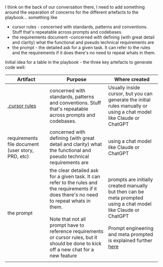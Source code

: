 I think on the back of our conversation there, I need to add something around the separation of concerns for the different artefacts to the playbook... something like  

- cursor rules - concerned with standards, patterns and conventions. Stuff that's repeatable across prompts and codebases.
- the requirements document -concerned with defining (with great detail and clarity) what the functional and pseudo technical requirements are
- the prompt - the detailed ask for a given task. It can refer to the rules and the requirements if it does there's no need to repeat whats in them.




Initial idea for a table in the playbook  - the three key artefacts to generate code well: 

| Artifact                                                      | Purpose                                                                                                                                                                                                                                                                                         | Where created                                                                                                                                                                                                                                                        |
| ------------------------------------------------------------- | ----------------------------------------------------------------------------------------------------------------------------------------------------------------------------------------------------------------------------------------------------------------------------------------------- | -------------------------------------------------------------------------------------------------------------------------------------------------------------------------------------------------------------------------------------------------------------------- |
| [.cursor rules](https://docs.cursor.com/context/rules-for-ai) | concerned with standards, patterns and conventions. Stuff that's repeatable across prompts and codebases.                                                                                                                                                                                       | Usually inside cursor, but you can generate the initial rules manually or using a chat model like Claude or ChatGPT                                                                                                                                                  |
| requirements file document (user story, PRD, etc)             | concerned with defining (with great detail and clarity) what the functional and pseudo technical requirements are                                                                                                                                                                               | using a chat model like Claude or ChatGPT                                                                                                                                                                                                                            |
| the prompt                                                    | the clear detailed ask for a given task. It can refer to the rules and the requirements if it does there's no need to repeat whats in them.<br><br>Note that not all prompt have to reference requirements or cursor rules, but it should be done to kick off a new chat for a new feature <br> | prompts are initially created manually but then can be meta prompted  using a chat model like Claude or ChatGPT<br><br>Prompt engineering and meta prompted is explained further [here](https://defra.github.io/defra-ai-sdlc/prompt-library/prompting-guidance)<br> |
|                                                               |                                                                                                                                                                                                                                                                                                 |                                                                                                                                                                                                                                                                      |
